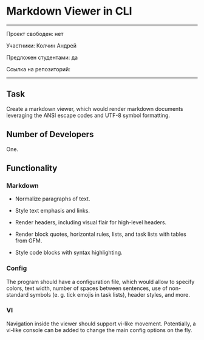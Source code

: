 # Markdown Viewer in CLI

---

Проект свободен: нет

Участники: Колчин Андрей

Предложен студентами: да

Ссылка на репозиторий:

---

## Task

Create a markdown viewer, which would render markdown documents
leveraging the ANSI escape codes and UTF-8 symbol formatting.


## Number of Developers

One.


## Functionality


### Markdown

 - Normalize paragraphs of text.

 - Style text emphasis and links.

 - Render headers, including visual flair for high-level headers.

 - Render block quotes, horizontal rules, lists, and task lists with
   tables from GFM.

 - Style code blocks with syntax highlighting.


### Config

The program should have a configuration file, which would allow to
specify colors, text width, number of spaces between sentences, use of
non-standard symbols (e. g. tick emojis in task lists), header styles,
and more.


### VI

Navigation inside the viewer should support vi-like movement.
Potentially, a vi-like console can be added to change the main config
options on the fly.
